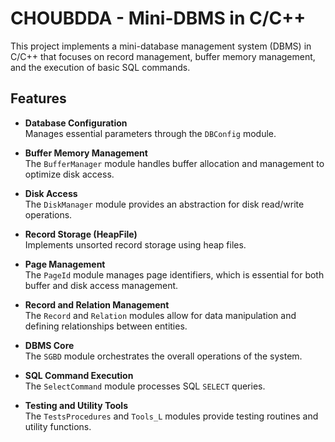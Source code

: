 # CHOUBDDA - Mini-DBMS in C/C++

This project implements a mini-database management system (DBMS) in C/C++ that focuses on record management, buffer memory management, and the execution of basic SQL commands.

## Features

- **Database Configuration**  
  Manages essential parameters through the `DBConfig` module.

- **Buffer Memory Management**  
  The `BufferManager` module handles buffer allocation and management to optimize disk access.

- **Disk Access**  
  The `DiskManager` module provides an abstraction for disk read/write operations.

- **Record Storage (HeapFile)**  
  Implements unsorted record storage using heap files.

- **Page Management**  
  The `PageId` module manages page identifiers, which is essential for both buffer and disk access management.

- **Record and Relation Management**  
  The `Record` and `Relation` modules allow for data manipulation and defining relationships between entities.

- **DBMS Core**  
  The `SGBD` module orchestrates the overall operations of the system.

- **SQL Command Execution**  
  The `SelectCommand` module processes SQL `SELECT` queries.

- **Testing and Utility Tools**  
  The `TestsProcedures` and `Tools_L` modules provide testing routines and utility functions.
